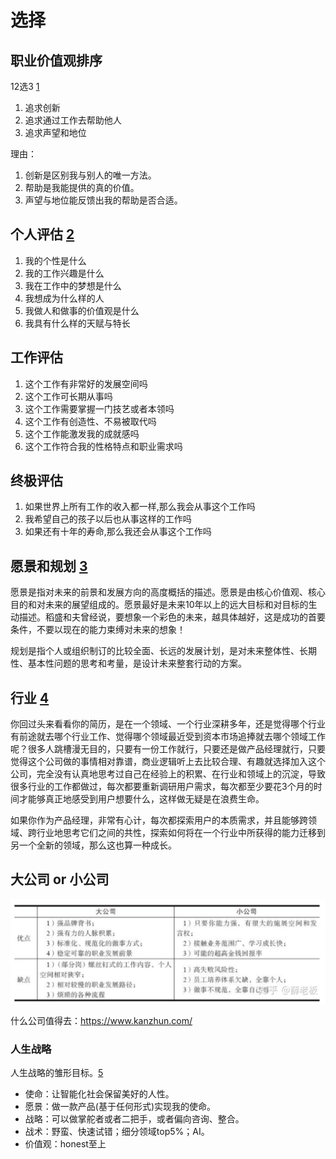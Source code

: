 # 选择

## 职业价值观排序

12选3 [1]

1. 追求创新
1. 追求通过工作去帮助他人
1. 追求声望和地位

理由：

1. 创新是区别我与别人的唯一方法。
1. 帮助是我能提供的真的价值。
1. 声望与地位能反馈出我的帮助是否合适。

## 个人评估 [2]

1. 我的个性是什么
1. 我的工作兴趣是什么
1. 我在工作中的梦想是什么
1. 我想成为什么样的人
1. 我做人和做事的价值观是什么
1. 我具有什么样的天赋与特长

## 工作评估

1. 这个工作有非常好的发展空间吗
1. 这个工作可长期从事吗
1. 这个工作需要掌握一门技艺或者本领吗
1. 这个工作有创造性、不易被取代吗
1. 这个工作能激发我的成就感吗
1. 这个工作符合我的性格特点和职业需求吗

## 终极评估

1. 如果世界上所有工作的收入都一样,那么我会从事这个工作吗
1. 我希望自己的孩子以后也从事这样的工作吗
1. 如果还有十年的寿命,那么我还会从事这个工作吗

## 愿景和规划 [3]

愿景是指对未来的前景和发展方向的高度概括的描述。愿景是由核心价值观、核心目的和对未来的展望组成的。愿景最好是未来10年以上的远大目标和对目标的生动描述。稻盛和夫曾经说，要想象一个彩色的未来，越具体越好，这是成功的首要条件，不要以现在的能力束缚对未来的想象！

规划是指个人或组织制订的比较全面、长远的发展计划，是对未来整体性、长期性、基本性问题的思考和考量，是设计未来整套行动的方案。

## 行业 [4]

你回过头来看看你的简历，是在一个领域、一个行业深耕多年，还是觉得哪个行业有前途就去哪个行业工作、觉得哪个领域最近受到资本市场追捧就去哪个领域工作呢？很多人跳槽漫无目的，只要有一份工作就行，只要还是做产品经理就行，只要觉得这个公司做的事情相对靠谱，商业逻辑听上去比较合理、有趣就选择加入这个公司，完全没有认真地思考过自己在经验上的积累、在行业和领域上的沉淀，导致很多行业的工作都做过，每次都要重新调研用户需求，每次都至少要花3个月的时间才能够真正地感受到用户想要什么，这样做无疑是在浪费生命。

如果你作为产品经理，非常有心计，每次都探索用户的本质需求，并且能够跨领域、跨行业地思考它们之间的共性，探索如何将在一个行业中所获得的能力迁移到另一个全新的领域，那么这也算一种成长。

## 大公司 or 小公司

![大公司\小公司的优缺点](../img/company_vs.png)

什么公司值得去：https://www.kanzhun.com/

### 人生战略

人生战略的雏形目标。[5]

- 使命：让智能化社会保留美好的人性。
- 愿景：做一款产品(基于任何形式)实现我的使命。
- 战略：可以做掌舵者或者二把手，或者偏向咨询、整合。
- 战术：野蛮、快速试错；细分领域top5%；AI。
- 价值观：honest至上

[1]: https://weread.qq.com/web/reader/46532b707210fc4f465d044k8f132430178f14e45fce0f7
[2]: https://weread.qq.com/web/reader/46532b707210fc4f465d044kd3d322001ad3d9446802347
[3]: https://weread.qq.com/web/reader/46532b707210fc4f465d044kc7432af0210c74d97b01b1c
[4]: https://weread.qq.com/web/reader/46532b707210fc4f465d044k6f4322302126f4922f45dec
[5]: https://coffee.pmcaff.com/article/2147290812813440/pmcaff?utm_source=forum&newwindow=1
